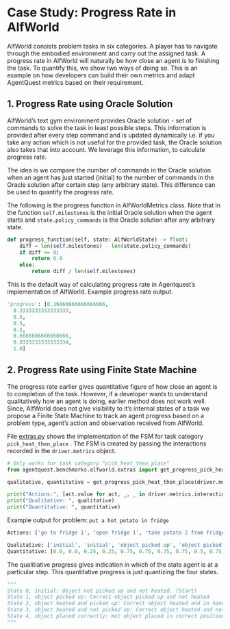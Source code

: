 # Case Study: Progress Rate in AlfWorld

AlfWorld consists problem tasks in six categories. A player has to navigate through the embodied environment and carry out the assigned task. A progress rate in AlfWorld will naturally be how close an agent is to finishing the task. To quantify this, we show two ways of doing so. This is an example on how developers can build their own metrics and adapt AgentQuest metrics based on their requirement.

## 1. Progress Rate using Oracle Solution

AlfWorld’s text gym environment provides Oracle solution - set of commands to solve the task in least possible steps. This information is provided after every step command and is updated dynamically i.e. if you take any action which is not useful for the provided task, the Oracle solution also takes that into account. We leverage this information, to calculate progress rate.

The idea is we compare the number of commands in the Oracle solution when an agent has just started (initial) to the number of commands in the Oracle solution after certain step (any arbitrary state). This difference can be used to quantify the progress rate.

The following is the progress function in AlfWorldMetrics class. Note that in the function `self.milestones` is the initial Oracle solution when the agent starts and `state.policy_commands` is the Oracle solution after any arbitrary state.

```python
def progress_function(self, state: AlfWorldState) -> float:
    diff = len(self.milestones) - len(state.policy_commands)
    if diff <= 0:
        return 0.0
    else:
        return diff / len(self.milestones)
```

This is the default way of calculating progress rate in Agentquest’s implementation of AlfWorld. Example progress rate output.

```python
'progress': [0.16666666666666666,
  0.3333333333333333,
  0.5,
  0.5,
  0.5,
  0.6666666666666666,
  0.8333333333333334,
  1.0]
```

## 2. Progress Rate using Finite State Machine

The progress rate earlier gives quantitative figure of how close an agent is to completion of the task. However, if a developer wants to understand qualitatively how an agent is doing, earlier method does not work well. Since, AlfWorld does not give visibility to it’s internal states of a task we propose a Finite State Machine to track an agent progress based on a problem type, agent’s action and observation received from AlfWorld.

File [extras.py](extras.py) shows the implementation of the FSM for task category `pick_heat_then_place` . The FSM is created by passing the interactions recorded in the `driver.metrics` object.

```python
# Only works for task category "pick_heat_then_place"
from agentquest.benchmarks.alfworld.extras import get_progress_pick_heat_then_place

qualitative, quantitative = get_progress_pick_heat_then_place(driver.metrics)

print("Actions:", [act.value for act, _, _ in driver.metrics.interactions])
print("Qualitative: ", qualitative)
print("Quantitative: ", quantitative)
```

Example output for problem: `put a hot potato in fridge`

```python
Actions: ['go to fridge 1', 'open fridge 1', 'take potato 2 from fridge 1', 'go to microwave 1', 'heat potato 2 with microwave 1', 'look', 'go to fridge 1', 'go to countertop 1', 'put potato 2 in/on countertop 1', 'take potato 2 from countertop 1', 'go to fridge 1', 'put potato 2 in/on fridge 1']

Qualitative: ['initial', 'initial', 'object picked up', 'object picked up', 'object heated and picked up', 'object heated and picked up', 'object heated and picked up', 'object heated and picked up', 'object heated and not picked up', 'object heated and picked up', 'object heated and picked up', 'object placed correctly']
Quantitative: [0.0, 0.0, 0.25, 0.25, 0.75, 0.75, 0.75, 0.75, 0.5, 0.75, 0.75, 1.0]
```

The qualitiative progress gives indication in which of the state agent is at a particular step. This quantitative progress is just quantizing the four states.

```python
"""
State 0, initial: Object not picked up and not heated. (Start)
State 1, object picked up: Correct object picked up and not heated
State 2, object heated and picked up: Correct object heated and in hand
State 3, object heated and not picked up: Correct object heated and not in hand
State 4, object placed correctly: Hot object placed in correct position. (End)
"""
```